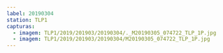 ```yaml
---
label: 20190304
station: TLP1
capturas:
  - imagem: TLP1/2019/201903/20190304/._M20190305_074722_TLP_1P.jpg
  - imagem: TLP1/2019/201903/20190304/M20190305_074722_TLP_1P.jpg
---
```

